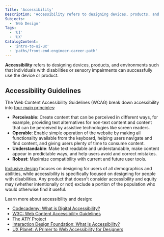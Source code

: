 ```yaml
---
Title: 'Accessibility'
Description: 'Accessibility refers to designing devices, products, and environments such that individuals with disabilities or sensory impairments can successfully use the device or product.'
Subjects:
  - 'Web Design'
Tags:
  - 'UI'
  - 'UX'
CatalogContent:
  - 'intro-to-ui-ux'
  - 'paths/front-end-engineer-career-path'
---
```

<link rel="canonical" href="https://www.codecademy.com/article/what-is-digital-accessibility" />

**Accessibility** refers to designing devices, products, and environments such that individuals with disabilities or sensory impairments can successfully use the device or product.

## Accessibility Guidelines

The Web Content Accessibility Guidelines (WCAG) break down accessibility into [four main principles](https://www.w3.org/WAI/standards-guidelines/wcag/glance/):

- **Perceivable**: Create content that can be perceived in different ways, for example, providing text alternatives for non-text content and content that can be perceived by assistive technologies like screen readers.
- **Operable**: Enable simple operation of the website by making all functionality available from the keyboard, helping users navigate and find content, and giving users plenty of time to consume content.
- **Understandable**: Make text readable and understandable, make content appear in predictable ways, and help users avoid and correct mistakes.
- **Robust**: Maximize compatibility with current and future user tools.

[Inclusive design](https://www.codecademy.com/resources/docs/uiux/inclusive-design) focuses on designing for users of all demographics and abilities, while accessibility is specifically focused on designing for people with disabilities. Any product that doesn't consider accessibility and equity may (whether intentionally or not) exclude a portion of the population who would otherwise find it useful.

Learn more about accessibility and design:

- [Codecademy: What is Digital Accessibility?](https://www.codecademy.com/article/what-is-digital-accessibility)
- [W3C: Web Content Accessibility Guidelines](https://www.w3.org/WAI/standards-guidelines/wcag/)
- [The A11Y Project](https://www.a11yproject.com/)
- [Interaction Design Foundation: What Is Accessibility?](https://www.interaction-design.org/literature/topics/accessibility)
- [UX Planet: A Primer to Web Accessibility for Designers](https://uxplanet.org/a-primer-to-web-accessibility-for-designers-2c548448c612)
